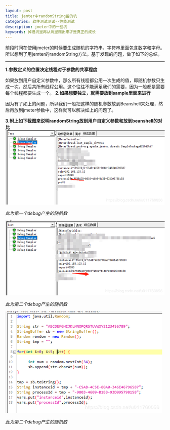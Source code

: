 ```yaml
---
layout: post
title: jemter中randomString留的坑
categories: 软件测试测试--性能测试
description: jmeter中的一些坑
keywords: 掉进坑里再从坑里爬出来才是真正的成长
---
```

前段时间在使用jmeter的时候要生成随机的字符串，字符串里面包含数字和字母。所以想到了用jemter的randomString方法。基于发现的问题，做了如下的总结。

****
**1.参数定义的位置决定线程对于参数的共享程度**
    
如果放到用户自定义参数中，那么所有线程都公用一次生成的值，即随机参数只生成一次，然后共所有线程公用。这个往往不能满足我们的需要，因为一般都是需要每个线程都要生成一个。
**2.如果想要独立，就需要放到sample里面来进行**
    
因为有了如上的问题，所以我们一般把这样的随机参数放到Beanshell来处理，然后再放到jmeter参数中，这样就可以解决如上的问题了。

**3.附上如下截图来说明randomString放到用户自定义参数和放到beanshell的对比**
![](/images/posts/performancetesting/randomstring1.png)

*此为第一个debug产生的随机数*

![](/images/posts/performancetesting/randomstring2.png) 

*此为第二个debug产生的随机数* 

![](/images/posts/performancetesting/randomstring3.png)

*此为第二个debug产生的随机数*